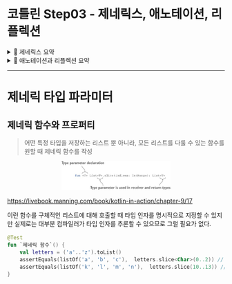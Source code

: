 # 코틀린 Step03 - 제네릭스, 애노테이션, 리플렉션

<details>
<summary>📒 제네릭스 요약</summary>

- 제네릭 함수와 클래스를 자바와 비슷하게 선언

```kotlin
fun <T> identity(value: T): T {
    return value
}

class Box<T>(val value: T)

@Test
fun `제네릭 함수`() {
    assertEquals(42, identity(42))
    assertEquals("Hello", identity("Hello"))
}

@Test
fun `제네릭 클래스`() {
    val intBox = Box(42)
    val stringBox = Box("Hello")

    assertEquals(42, intBox.value)
    assertEquals("Hello", stringBox.value)
}
```

- 자바와 마찬가지로 제네릭 타입의 타입 인자는 컴파일 시점에만 존재
- 타입 인자가 실행 시점에 지워지므로 타입 인자가 있는 타입(제네릭 타입)을 is 연산자를 사용해 검사 불가
- 인라인 함수의 타입 매개변수를 `refied`로 표시해서 실체화하면 실행 시점에 그 타입을 is로 검사하거나 java.lang.Class 인스턴스를 얻을 수 있다.
- 변성은 기저 클래스가 같고 타입 파라미터가 다른 두 제네릭 타입 사이의 상위/하위 타입 관계가 타입 인자 사이의 상위/하위 타입 관계에 의해 어떤 영향을 받는지를 명시하는 방법

```kotlin
open class Animal
class Dog : Animal()
class Box<out T>(val value: T)

@Test
fun `변성 테스트`() {
    val dogBox: Box<Dog> = Box(Dog())
    val animalBox: Box<Animal> = dogBox // out 키워드로 캐스팅 가능

    assertTrue(animalBox is Box<Animal>)
}
```

- 제네릭 클래스의 타입 파라미터가 `out` 위치에서만 사용되는 경우(생산자) 그 타입 파라미터를 `out`으로 표시해서 공변적으로 만들 수 있다.
    - 코틀린의 읽기 전용 List 인터페이스는 공변적이다.
    - 따라서 List<String>은 List<Any)의 하위 타입이다.
- 공변적인 경우와 반대로 제네릭 클래스의 타입 파라미터가 `in` 위치에서만 사용되는 경우(소비자) 그 타입 파라미터를 `in`으로 표시해서 반공변적으로 만들 수 있다.
- 함수 인터페이스는 첫 번째 타입 파라미터에 대해서는 반공변적이고, 두 번째 타입 파라미터에 대해서는 공변적이다.
    - 그래서 (Animal) → Int는 (Cat) → Number의 하위 타입이다.
- 코틀린에서는 제네릭 클래스의 공변성을 전체적으로 지정하거나(선언 지점 변성) 구체적인 사용 위치에서 지정할 수 있다. (사용 지점 변성)
- 제네릭 클래스의 타입 인자가 어떤 타입인지 정보가 없거나 타입 인자가 어떤 타입인지가 중요하지 않을 때 스타 프로젝션(`*`) 구문을 사용할 수 있다.
</details>

<details>
<summary>📕 애노테이션과 리플렉션 요약</summary>

- 코틀린에서 애노테이션을 적용할 때 사용하는 문법은 자바와 거의 동일
- 코틀린에서는 자바보다 더 넓은 대상에 애노테이션을 적용 가능 (ex. 파일과 식(expression))
- 애노테이션 인자로 원시 타입 값, 문자열, 이넘, 클래스 참조, 다른 애노테이션 클래스의 인스턴스, 그리고 지금까지 말한 여러 유형의 값으로 이뤄진 배열을 사용 가능
- `@get:Rule`을 사용해 애노테이션의 사용 대상을 명시하면 한 코틀린 선언이 여러 가지 바이트 코드 요소를 만들어내는 경우 정확히 어떤 부분에 애노테이션을 적용할지 지정 가능
- 애노테이션 클래스를 정의할 때는 본문이 없고 주 생성자의 모든 파라미터를 val 프로퍼티로 표시한 코틀린 클래스를 사용

```kotlin
@Target(AnnotationTarget.CLASS, AnnotationTarget.FUNCTION)
@Retention(AnnotationRetention.RUNTIME)
annotation class MyAnnotation(val name: String, val value: Int)
```

- 메타애노테이션을 사용해 대상, 애노테이션 유지 방식 등 여러 애노테이션 특성을 지정 가능

```kotlin
@Target(AnnotationTarget.CLASS, AnnotationTarget.FUNCTION) // 애노테이션 적용 대상
@Retention(AnnotationRetention.RUNTIME) // 애노테이션 유지 방식
@MustBeDocumented // 문서화 여부
annotation class MyAnnotation(val name: String, val value: Int)
```

- 리플렉션 API를 통해 실행 시점에 객체의 메소드와 프로퍼티를 열거하고 접근 가능
    - 리플렉션 API에는 클래스(KClass), 함수(KFunction) 등 여러 종류의 선언을 표현하는 인터페이스 제공
- 클래스를 컴파일 시점에 알고 있다면 `KClass` 인스턴스를 얻기 위해 ClassName::class를 사용
    - 하지만 실행 시점에 obj 변수에 담긴 객체로부터 KClass 인스턴스를 얻기 위해서는 obj.javaClass.kotlin을 사용
- `KFunction`과 `KProperty` 인터페이스는 모두 KCallable을 확장
    - KClassable은 제네릭 call 메소드를 제공
- `KCallable.callBy` 메소드를 사용하면 메소드를 호출하면서 디폴트 파라미터값을 사용 가능
- `KFunction0`, `KFunctiuon1` 등의 인터페이스는 모두 파라미터 수가 다른 함수를 표현하며, invoke 메소드를 사용해 함수 호출 가능
- `KProperty0`는 최상위 프로퍼티나 변수, `KProperty1`은 수신 객체가 있는 프로퍼티에 접근할 때 쓰는 인터페이스
    - 두 인퍼테이스 모두 GET 메소드를 사용해 프로퍼티 값을 가져올 수 있음
    - `KMutableProperty0`과 `KMutableProperty1`은 각각 KProperty0과 KProperty1을 확장하며, set 메소드를 통해 프로퍼티값을 변경할 수 있게 지원
</details>

---

# **제네릭 타입 파라미터**

## **제네릭 함수와 프로퍼티**

> 어떤 특정 타입을 저장하는 리스트 뿐 아니라, 모든 리스트를 다룰 수 있는 함수를 원할 때 제네릭 함수를 작성

<center><img src="../../.gitbook/assets/kotlin/generic.png" width="50%"></center>

https://livebook.manning.com/book/kotlin-in-action/chapter-9/17

이런 함수를 구체적인 리스트에 대해 호출할 때 타입 인자를 명시적으로 지정할 수 있지만 실제로는 대부분 컴파일러가 타입 인자를 추론할 수 있으므로 그럴 필요가 없다.

```kotlin
@Test
fun `제네릭 함수`() {
    val letters = ('a'..'z').toList()
    assertEquals(listOf('a', 'b', 'c'),  letters.slice<Char>(0..2)) // 타입 인자를 명시적으로 지정
    assertEquals(listOf('k', 'l', 'm', 'n'),  letters.slice(10..13)) // 컴파일러는 T가 Char라는 사실을 추론
}
```